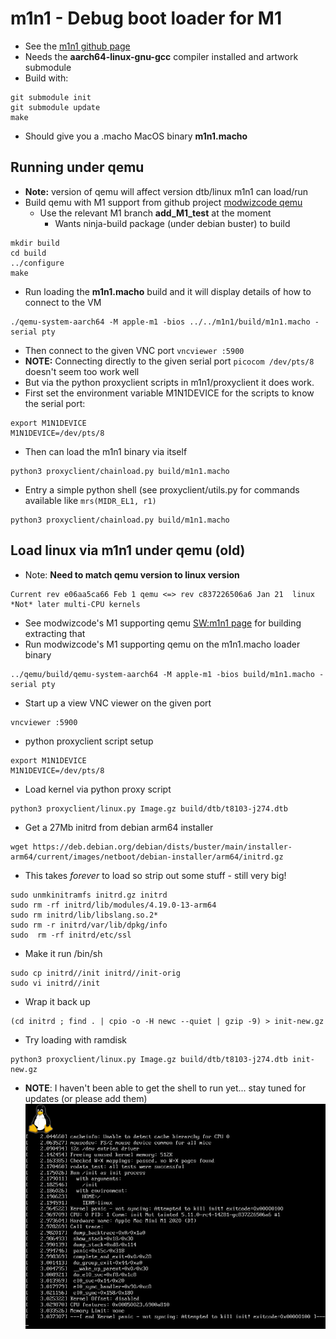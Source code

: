 # m1n1 - Debug boot loader for M1
* See the [m1n1 github page](https://github.com/AsahiLinux/m1n1)
* Needs the  **aarch64-linux-gnu-gcc** compiler installed and artwork submodule
* Build with:
```
git submodule init
git submodule update
make
```
  * Should give you a .macho MacOS binary **m1n1.macho**
## Running under qemu
* **Note:** version of qemu will affect version dtb/linux m1n1 can load/run
* Build qemu with M1 support from github project [modwizcode qemu](https://github.com/modwizcode/qemu.git)
  * Use the relevant M1 branch  **add_M1_test** at the moment
    * Wants ninja-build package (under debian buster) to build
```
mkdir build
cd build
../configure
make
```
* Run loading the **m1n1.macho** build and it will display details of how to connect to the VM
```
./qemu-system-aarch64 -M apple-m1 -bios ../../m1n1/build/m1n1.macho -serial pty
```
  * Then connect to the given VNC port `vncviewer :5900`
  * **NOTE:** Connecting directly to the given serial port `picocom /dev/pts/8` doesn't seem too work well
* But via the python proxyclient scripts in m1n1/proxyclient it does work.
* First set the environment variable M1N1DEVICE for the scripts to know the serial port:
```
export M1N1DEVICE
M1N1DEVICE=/dev/pts/8
```
* Then can load the m1n1 binary via itself
```
python3 proxyclient/chainload.py build/m1n1.macho
```
* Entry a simple python shell (see proxyclient/utils.py for commands available like `mrs(MIDR_EL1, r1)`
```
python3 proxyclient/chainload.py build/m1n1.macho
```
## Load linux via m1n1 under qemu (old)
* Note: **Need to match qemu version to linux version**
```
Current rev e06aa5ca66 Feb 1 qemu <=> rev c837226506a6 Jan 21  linux *Not* later multi-CPU kernels
```
* See modwizcode's M1 supporting qemu [SW:m1n1 page](https://github.com/AsahiLinux/docs/wiki/SW%3Am1n1) for building extracting that
* Run modwizcode's M1 supporting qemu on the m1n1.macho loader binary
```
../qemu/build/qemu-system-aarch64 -M apple-m1 -bios build/m1n1.macho -serial pty
```
* Start up a view VNC viewer on the given port
```
vncviewer :5900
```
* python proxyclient script setup
```
export M1N1DEVICE
M1N1DEVICE=/dev/pts/8
```

* Load kernel via python proxy script
```
python3 proxyclient/linux.py Image.gz build/dtb/t8103-j274.dtb
```
* Get a 27Mb initrd from debian arm64 installer
```
wget https://deb.debian.org/debian/dists/buster/main/installer-arm64/current/images/netboot/debian-installer/arm64/initrd.gz
```
* This takes *forever* to load so strip out some stuff - still very big!
```
sudo unmkinitramfs initrd.gz initrd
sudo rm -rf initrd/lib/modules/4.19.0-13-arm64
sudo rm initrd/lib/libslang.so.2*
sudo rm -r initrd/var/lib/dpkg/info
sudo  rm -rf initrd/etc/ssl
```
* Make it run /bin/sh
```
sudo cp initrd//init initrd//init-orig
sudo vi initrd//init
```
* Wrap it back up
```
(cd initrd ; find . | cpio -o -H newc --quiet | gzip -9) > init-new.gz
```
* Try loading with ramdisk
```
python3 proxyclient/linux.py Image.gz build/dtb/t8103-j274.dtb init-new.gz
```
* **NOTE**: I haven't been able to get the shell to run yet... stay tuned for updates (or please add them)
![Image of console showing panic running /init](https://raw.githubusercontent.com/amworsley/asahi-wiki/main/images/qemu-boot.png)
